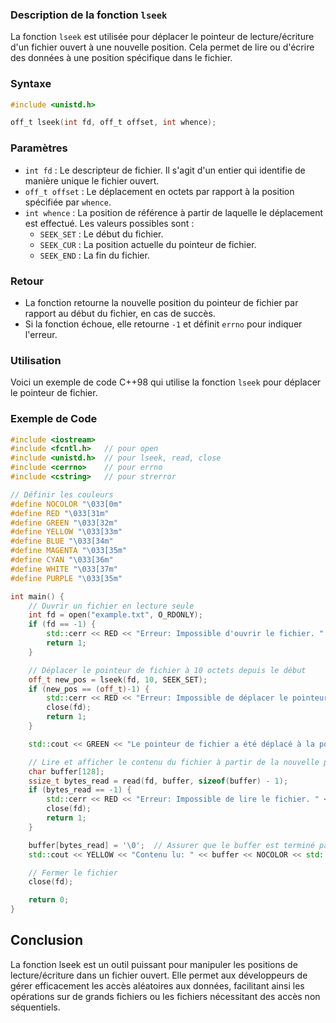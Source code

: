 ### Description de la fonction `lseek`

La fonction `lseek` est utilisée pour déplacer le pointeur de lecture/écriture d'un fichier ouvert à une nouvelle position. Cela permet de lire ou d'écrire des données à une position spécifique dans le fichier.

### Syntaxe

```c
#include <unistd.h>

off_t lseek(int fd, off_t offset, int whence);
```

### Paramètres

- `int fd` : Le descripteur de fichier. Il s'agit d'un entier qui identifie de manière unique le fichier ouvert.
- `off_t offset` : Le déplacement en octets par rapport à la position spécifiée par `whence`.
- `int whence` : La position de référence à partir de laquelle le déplacement est effectué. Les valeurs possibles sont :
  - `SEEK_SET` : Le début du fichier.
  - `SEEK_CUR` : La position actuelle du pointeur de fichier.
  - `SEEK_END` : La fin du fichier.

### Retour

- La fonction retourne la nouvelle position du pointeur de fichier par rapport au début du fichier, en cas de succès.
- Si la fonction échoue, elle retourne `-1` et définit `errno` pour indiquer l'erreur.

### Utilisation

Voici un exemple de code C++98 qui utilise la fonction `lseek` pour déplacer le pointeur de fichier.

### Exemple de Code

```cpp
#include <iostream>
#include <fcntl.h>   // pour open
#include <unistd.h>  // pour lseek, read, close
#include <cerrno>    // pour errno
#include <cstring>   // pour strerror

// Définir les couleurs
#define NOCOLOR "\033[0m"
#define RED "\033[31m"
#define GREEN "\033[32m"
#define YELLOW "\033[33m"
#define BLUE "\033[34m"
#define MAGENTA "\033[35m"
#define CYAN "\033[36m"
#define WHITE "\033[37m"
#define PURPLE "\033[35m"

int main() {
    // Ouvrir un fichier en lecture seule
    int fd = open("example.txt", O_RDONLY);
    if (fd == -1) {
        std::cerr << RED << "Erreur: Impossible d'ouvrir le fichier. " << strerror(errno) << NOCOLOR << std::endl;
        return 1;
    }

    // Déplacer le pointeur de fichier à 10 octets depuis le début
    off_t new_pos = lseek(fd, 10, SEEK_SET);
    if (new_pos == (off_t)-1) {
        std::cerr << RED << "Erreur: Impossible de déplacer le pointeur de fichier. " << strerror(errno) << NOCOLOR << std::endl;
        close(fd);
        return 1;
    }

    std::cout << GREEN << "Le pointeur de fichier a été déplacé à la position " << new_pos << NOCOLOR << std::endl;

    // Lire et afficher le contenu du fichier à partir de la nouvelle position
    char buffer[128];
    ssize_t bytes_read = read(fd, buffer, sizeof(buffer) - 1);
    if (bytes_read == -1) {
        std::cerr << RED << "Erreur: Impossible de lire le fichier. " << strerror(errno) << NOCOLOR << std::endl;
        close(fd);
        return 1;
    }

    buffer[bytes_read] = '\0';  // Assurer que le buffer est terminé par un nul
    std::cout << YELLOW << "Contenu lu: " << buffer << NOCOLOR << std::endl;

    // Fermer le fichier
    close(fd);

    return 0;
}
```

## Conclusion

La fonction lseek est un outil puissant pour manipuler les positions de lecture/écriture dans un fichier ouvert. Elle permet aux développeurs de gérer efficacement les accès aléatoires aux données, facilitant ainsi les opérations sur de grands fichiers ou les fichiers nécessitant des accès non séquentiels.

